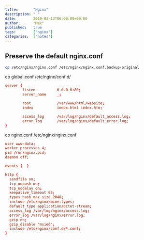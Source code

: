 ```yaml
---
title:       "Nginx"
description: " "
date:        2019-03-13T06:00:00+00:00
author:      "Max"
published:   true
tags:        ["nginx"]
categories:  ["notes"]
---
```


## Preserve the default nginx.conf

```bash
cp /etc/nginx/nginx.conf /etc/nginx/nginx.conf.backup-original
```


cp global.conf /etc/nginx/conf.d/

```conf
server {
        listen          0.0.0.0:80;
        server_name     _;

        root            /var/www/html/website;
        index           index.html index.htm;

        access_log      /var/log/nginx/default_access.log;
        error_log       /var/log/nginx/default_error.log;
}
```

cp nginx.conf /etc/nginx/nginx.conf

```conf
user www-data;
worker_processes 4;
pid /run/nginx.pid;
daemon off;

events {  }

http {
  sendfile on;
  tcp_nopush on;
  tcp_nodelay on;
  keepalive_timeout 65;
  types_hash_max_size 2048;
  include /etc/nginx/mime.types;
  default_type application/octet-stream;
  access_log /var/log/nginx/access.log;
  error_log /var/log/nginx/error.log;
  gzip on;
  gzip_disable "msie6";
  include /etc/nginx/conf.d/*.conf;
}
```
